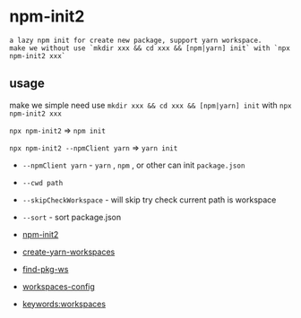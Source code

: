 # npm-init2

    a lazy npm init for create new package, support yarn workspace.
    make we without use `mkdir xxx && cd xxx && [npm|yarn] init` with `npx npm-init2 xxx`

## usage

make we simple need use `mkdir xxx && cd xxx && [npm|yarn] init`
with `npx npm-init2 xxx`

`npx npm-init2` => `npm init`

`npx npm-init2 --npmClient yarn` => `yarn init`

* `--npmClient yarn` - `yarn` , `npm` , or other can init `package.json`
* `--cwd path`
* `--skipCheckWorkspace` - will skip try check current path is workspace
* `--sort` - sort package.json

* [npm-init2](https://www.npmjs.com/package/npm-init2)
* [create-yarn-workspaces](https://www.npmjs.com/package/create-yarn-workspaces)
* [find-pkg-ws](https://www.npmjs.com/package/find-pkg-ws)
* [workspaces-config](https://www.npmjs.com/package/workspaces-config)
* [keywords:workspaces](https://www.npmjs.com/search?q=keywords:workspaces)
